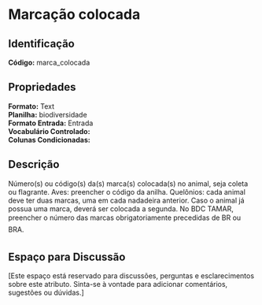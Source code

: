 # Marcação colocada

## Identificação
**Código:** marca_colocada

## Propriedades
**Formato:** Text  
**Planilha:** biodiversidade  
**Formato Entrada:** Entrada  
**Vocabulário Controlado:**   
**Colunas Condicionadas:**   

## Descrição
Número(s) ou código(s) da(s) marca(s) colocada(s) no animal, seja coleta ou flagrante. Aves: preencher o código da anilha. Quelônios: cada animal deve ter duas marcas, uma em cada nadadeira anterior. Caso o animal já possua uma marca, deverá ser colocada a segunda. No BDC TAMAR, preencher o número das marcas obrigatoriamente precedidas de BR ou BRA.

## Espaço para Discussão
[Este espaço está reservado para discussões, perguntas e esclarecimentos sobre este atributo. Sinta-se à vontade para adicionar comentários, sugestões ou dúvidas.]
